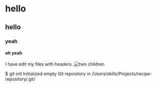 # hello
## hello
### yeah
#### oh yeah
I have edit my files with headers.
![two children](https://octodex.github.com/images/yaktocat.png)

$ git init
Initialized empty Git repository in /Users/skills/Projects/recipe-repository/.git/

